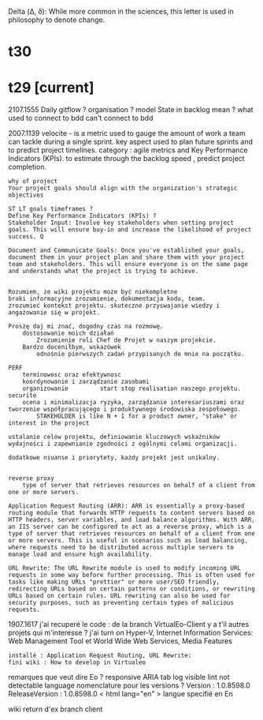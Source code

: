 Delta (Δ, δ): While more common in the sciences, this letter is used in philosophy to denote change.


# t30
# t29 [current] 

2107.1555
    Daily
        gitflow ? organisation ? 
        model
            State in backlog mean ? 
            what used to connect to bdd
            can't connect to bdd

2007.1139
    velocite - is a metric used to gauge the amount of work a team can tackle during a single sprint. key aspect used to plan future sprints and to predict project timelines.
    category : agile metrics and Key Performance Indicators (KPIs).
    to estimate through the backlog speed , predict project completion.


        

    why of project
    Your project goals should align with the organization's strategic objectives

    ST LT goals timeframes ? 
    Define Key Performance Indicators (KPIs) ? 
    Stakeholder Input: Involve key stakeholders when setting project goals. This will ensure buy-in and increase the likelihood of project success. Q

    Document and Communicate Goals: Once you've established your goals, document them in your project plan and share them with your project team and stakeholders. This will ensure everyone is on the same page and understands what the project is trying to achieve.


    Rozumiem, że wiki projektu może być niekompletne
    braki informacyjne zrozumienie, dokumentacja kodu, team.
    zrozumieć kontekst projektu. skuteczne przyswajanie wiedzy i  angażowanie się w projekt.

    Proszę daj mi znać, dogodny czas na rozmowę.
        dostosowanie moich działań
            Zrozumienie roli Chef de Projet w naszym projekcie.
        Bardzo doceniłbym, wskazówek 
            odnośnie pierwszych zadań przypisanych do mnie na początku.

    PERF 
        terminowosc oraz efektywnosc 
        koordynowanie i zarządzanie zasobami
        organizowanie         start stop realisation naszego projektu.
    securite 
        ocena i minimalizacja ryzyka, zarządzanie interesariuszami oraz tworzenie współpracującego i produktywnego środowiska zespołowego.
            STAKEHOLDER is like N + 1 for a product owner, "stake" or interest in the project
    
    ustalanie celów projektu, definiowanie kluczowych wskaźników wydajności i zapewnianie zgodności z ogólnymi celami organizacji.
    
    dodatkowe niuanse i priorytety, każdy projekt jest unikalny.


    reverse proxy
        type of server that retrieves resources on behalf of a client from one or more servers.

    Application Request Routing (ARR): ARR is essentially a proxy-based routing module that forwards HTTP requests to content servers based on HTTP headers, server variables, and load balance algorithms. With ARR, an IIS server can be configured to act as a reverse proxy, which is a type of server that retrieves resources on behalf of a client from one or more servers. This is useful in scenarios such as load balancing, where requests need to be distributed across multiple servers to manage load and ensure high availability.

    URL Rewrite: The URL Rewrite module is used to modify incoming URL requests in some way before further processing. This is often used for tasks like making URLs "prettier" or more user/SEO friendly, redirecting URLs based on certain patterns or conditions, or rewriting URLs based on certain rules. URL rewriting can also be used for security purposes, such as preventing certain types of malicious requests.

1907.1617
    j'ai recuperé le code : de la branch VirtualEo-Client
        y a t'il autres projets qui m'interesse ? 
    j'ai turn on Hyper-V, Internet Information Services: Web Management Tool et World Wide Web Services, Media Features

    installé : Application Request Routing, URL Rewrite:
    fini wiki : How to develop in Virtualeo
    
remarques 
    que veut dire Eo ? 
    responsive
    ARIA tab 
    log visible lint
    not detectable language
    nomenclature pour les versions ? 
        Version : 1.0.8598.0
        ReleaseVersion : 1.0.8598.0
    < html lang="en" > langue specifié en En

wiki return d'ex
    branch client